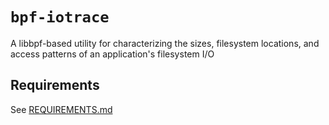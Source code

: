 # `bpf-iotrace`
A libbpf-based utility for characterizing the sizes, filesystem locations, and access patterns of an application's filesystem I/O

## Requirements
See [REQUIREMENTS.md](REQUIREMENTS.md)